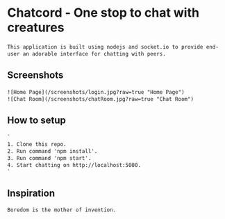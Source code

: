 # Chatcord - One stop to chat with creatures

    This application is built using nodejs and socket.io to provide end-user an adorable interface for chatting with peers.

## Screenshots

    ![Home Page](/screenshots/login.jpg?raw=true "Home Page")
    ![Chat Room](/screenshots/chatRoom.jpg?raw=true "Chat Room")

## How to setup

    `
    1. Clone this repo.
    2. Run command 'npm install'.
    3. Run command 'npm start'.
    4. Start chatting on http://localhost:5000.
    `

## Inspiration

    Boredom is the mother of invention.
